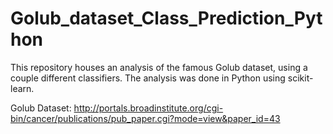 # Golub_dataset_Class_Prediction_Python

This repository houses an analysis of the famous Golub dataset, using a couple different classifiers.
The analysis was done in Python using scikit-learn.

Golub Dataset:
http://portals.broadinstitute.org/cgi-bin/cancer/publications/pub_paper.cgi?mode=view&paper_id=43

